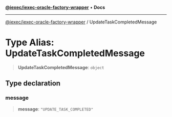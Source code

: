 [**@iexec/iexec-oracle-factory-wrapper**](../README.md) • **Docs**

***

[@iexec/iexec-oracle-factory-wrapper](../globals.md) / UpdateTaskCompletedMessage

# Type Alias: UpdateTaskCompletedMessage

> **UpdateTaskCompletedMessage**: `object`

## Type declaration

### message

> **message**: `"UPDATE_TASK_COMPLETED"`
